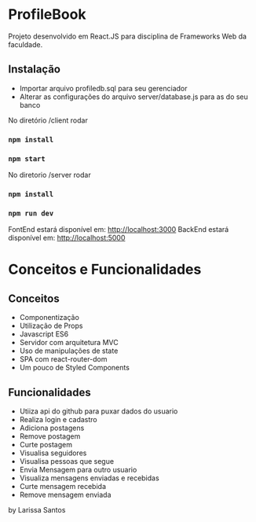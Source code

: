 # ProfileBook

Projeto desenvolvido em React.JS para disciplina de Frameworks Web da faculdade.

## Instalação

- Importar arquivo profiledb.sql para seu gerenciador
- Alterar as configurações do arquivo server/database.js para as do seu banco

No diretório /client rodar

### `npm install`

### `npm start`

No diretorio /server rodar

### `npm install`

### `npm run dev `

FontEnd estará disponível em: [http://localhost:3000](http://localhost:3000)
BackEnd estará disponível em: [http://localhost:5000](http://localhost:5000)

# Conceitos e Funcionalidades

## Conceitos

- Componentização
- Utilização de Props
- Javascript ES6
- Servidor com arquitetura MVC
- Uso de manipulações de state
- SPA com react-router-dom
- Um pouco de Styled Components

## Funcionalidades

- Utiiza api do github para puxar dados do usuario
- Realiza login e cadastro
- Adiciona postagens
- Remove postagem
- Curte postagem
- Visualisa seguidores
- Visualisa pessoas que segue
- Envia Mensagem para outro usuario
- Visualiza mensagens enviadas e recebidas
- Curte mensagem recebida
- Remove mensagem enviada

by Larissa Santos
